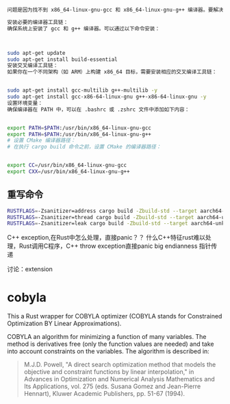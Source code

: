 ```bash
问题是因为找不到 x86_64-linux-gnu-gcc 和 x86_64-linux-gnu-g++ 编译器。要解决这个问题，可以尝试以下几个步骤：

安装必要的编译器工具链：
确保系统上安装了 gcc 和 g++ 编译器。可以通过以下命令安装：



sudo apt-get update
sudo apt-get install build-essential
安装交叉编译工具链：
如果你在一个不同架构（如 ARM）上构建 x86_64 目标，需要安装相应的交叉编译工具链：


sudo apt-get install gcc-multilib g++-multilib -y
sudo apt-get install gcc-x86-64-linux-gnu g++-x86-64-linux-gnu -y
设置环境变量：
确保编译器在 PATH 中，可以在 .bashrc 或 .zshrc 文件中添加如下内容：


export PATH=$PATH:/usr/bin/x86_64-linux-gnu-gcc
export PATH=$PATH:/usr/bin/x86_64-linux-gnu-g++
# 设置 CMake 编译器路径：
# 在执行 cargo build 命令之前，设置 CMake 的编译器路径：


export CC=/usr/bin/x86_64-linux-gnu-gcc
export CXX=/usr/bin/x86_64-linux-gnu-g++

```
## 重写命令
```bash
RUSTFLAGS=-Zsanitizer=address cargo build -Zbuild-std --target aarch64-unknown-linux-gnu
RUSTFLAGS=-Zsanitizer=thread cargo build -Zbuild-std --target aarch64-unknown-linux-gnu
RUSTFLAGS=-Zsanitizer=leak cargo build -Zbuild-std --target aarch64-unknown-linux-gnu

```

C++ exception,在Rust中怎么处理，直接panic？？
什么C++特征rust难以处理，Rust调用C程序，C++ throw exception直接panic
big endianness
指针传递

讨论：extension




# cobyla

This a Rust wrapper for COBYLA optimizer (COBYLA stands for Constrained Optimization BY Linear Approximations).

COBYLA an algorithm for minimizing a function of many variables. The method is derivatives free (only the function values are needed) 
and take into account constraints on the variables. The algorithm is described in:

  > M.J.D. Powell, "A direct search optimization method that models the objective and constraint functions by linear interpolation," in 
  > Advances in Optimization and Numerical Analysis Mathematics and Its Applications, vol. 275 (eds. Susana Gomez and Jean-Pierre Hennart), 
  > Kluwer Academic Publishers, pp. 51-67 (1994).
